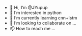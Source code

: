 - 👋 Hi, I’m @JYupup
- 👀 I’m interested in python
- 🌱 I’m currently learning cnn+lstm
- 💞️ I’m looking to collaborate on ...
- 📫 How to reach me ...

<!---
JYupup/JYupup is a ✨ special ✨ repository because its `README.md` (this file) appears on your GitHub profile.
You can click the Preview link to take a look at your changes.
--->
